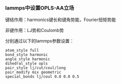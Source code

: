 

### lammps中设置OPLS-AA立场

键结作用：harmonics键长和键角势能，Fourier扭矩势能

非键作用：LJ势和Coulomb势

分别通过以下的lammps参数设置：

```
atom_style full
bond_style harmonic
angle_style harmonic
dihedral_style opls
pair_style lj/cut/coul/long
pair_modify mix geometric
special_bonds lj/coul 0.0 0.0 0.5
```

